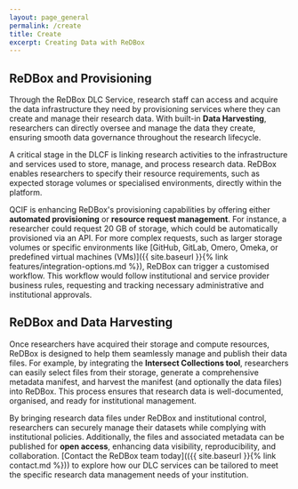 ```yaml
---
layout: page_general
permalink: /create
title: Create
excerpt: Creating Data with ReDBox
---
```



## ReDBox and Provisioning

Through the ReDBox DLC Service, research staff can access and acquire the data infrastructure they need 
by provisioning services where they can create and manage their research data.
With built-in **Data Harvesting**, researchers can directly oversee and manage the data they create, 
ensuring smooth data governance throughout the research lifecycle.

A critical stage in the DLCF is linking research activities to the infrastructure and services 
used to store, manage, and process research data.
ReDBox enables researchers to specify their resource requirements, 
such as expected storage volumes or specialised environments, directly within the platform.

QCIF is enhancing ReDBox's provisioning capabilities by offering either **automated provisioning** 
or **resource request management**.
For instance, a researcher could request 20 GB of storage, which could be automatically provisioned via an API.
For more complex requests, such as larger storage volumes or specific environments 
like 
[GitHub, GitLab, Omero, Omeka, or predefined virtual machines (VMs)]({{ site.baseurl }}{% link features/integration-options.md %}), 
ReDBox can trigger a customised workflow.
This workflow would follow institutional and service provider business rules, 
requesting and tracking necessary administrative and institutional approvals.

## ReDBox and Data Harvesting

Once researchers have acquired their storage and compute resources, 
ReDBox is designed to help them seamlessly manage and publish their data files.
For example, by integrating the **Intersect Collections tool**, researchers can easily select files from their storage, 
generate a comprehensive metadata manifest, and harvest the manifest (and optionally the data files) into ReDBox. 
This process ensures that research data is well-documented, organised, and ready for institutional management.

By bringing research data files under ReDBox and institutional control, researchers can securely manage their 
datasets while complying with institutional policies.
Additionally, the files and associated metadata can be published for **open access**, enhancing data visibility, 
reproducibility, and collaboration.
[Contact the ReDBox team today](({{ site.baseurl }}{% link contact.md %}))
to explore how our DLC services can be tailored 
to meet the specific research data management needs of your institution.
